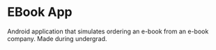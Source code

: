 # EBook App
Android application that simulates ordering an e-book from an e-book company. Made during undergrad. 
